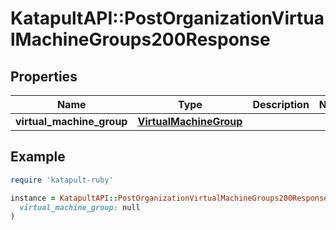 # KatapultAPI::PostOrganizationVirtualMachineGroups200Response

## Properties

| Name | Type | Description | Notes |
| ---- | ---- | ----------- | ----- |
| **virtual_machine_group** | [**VirtualMachineGroup**](VirtualMachineGroup.md) |  |  |

## Example

```ruby
require 'katapult-ruby'

instance = KatapultAPI::PostOrganizationVirtualMachineGroups200Response.new(
  virtual_machine_group: null
)
```

